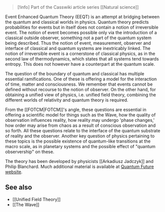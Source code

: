 
> [!info] Part of the Casswiki article series [[Natural science]]

Event Enhanced Quantum Theory (EEQT) is an attempt at bridging between the quantum and classical worlds in physics. Quantum theory predicts probabilities for events but in itself does not contain a notion of irreversible event. The notion of event becomes possible only via the introduction of a classical outside observer, something not a part of the quantum system being described. Thus the notion of event, measurement, observer and interface of classical and quantum systems are inextricably linked. The notion of irreversible event is a cornerstone of classical physics, as in the second law of thermodynamics, which states that all systems tend towards entropy. This does not however have a counterpart at the quantum scale.

The question of the boundary of quantum and classical has multiple essential ramifications. One of these is offering a model for the interaction of time, matter and consciousness. We remember that events cannot be defined without recourse to the notion of observer. On the other hand, for obtaining a unified view of physics, i.e. unified field theory, combining the different worlds of relativity and quantum theory is required.

From the [[FOTCM|FOTCM]]'s angle, these questions are essential in offering a scientific model for things such as the Wave, how the quality of observation influences reality, how reality may undergo 'phase changes,' how order may arise from chaos as a result of conscious observation and so forth. All these questions relate to the interface of the quantum substrate of reality and the observer. Another key question of physics pertaining to these topics is the possible existence of quantum-like transitions at the macro scale, as in planetary systems and the possible effect of "quantum observership" on these.

The theory has been developed by physicists [[Arkadiusz Jadczyk]] and Philip Blanchard. Much additional material is available at [Quantum Future website](http://www.quantumfuture.net/).

See also
--------

*   [[Unified Field Theory]]
*   [[The Wave]]